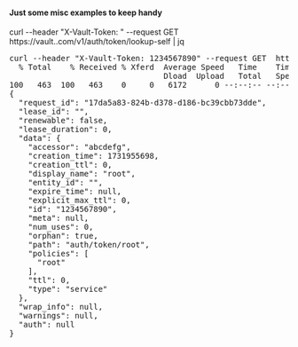 

#### Just some misc examples to keep handy

curl --header "X-Vault-Token: <token>" --request GET  https://vault.<domain>.com/v1/auth/token/lookup-self | jq

<pre>
curl --header "X-Vault-Token: 1234567890" --request GET  https://vault.mydomain.com/v1/auth/token/lookup-self | jq
  % Total    % Received % Xferd  Average Speed   Time    Time     Time  Current
                                 Dload  Upload   Total   Spent    Left  Speed
100   463  100   463    0     0   6172      0 --:--:-- --:--:-- --:--:--  6256
{
  "request_id": "17da5a83-824b-d378-d186-bc39cbb73dde",
  "lease_id": "",
  "renewable": false,
  "lease_duration": 0,
  "data": {
    "accessor": "abcdefg",
    "creation_time": 1731955698,
    "creation_ttl": 0,
    "display_name": "root",
    "entity_id": "",
    "expire_time": null,
    "explicit_max_ttl": 0,
    "id": "1234567890",
    "meta": null,
    "num_uses": 0,
    "orphan": true,
    "path": "auth/token/root",
    "policies": [
      "root"
    ],
    "ttl": 0,
    "type": "service"
  },
  "wrap_info": null,
  "warnings": null,
  "auth": null
}
</pre>